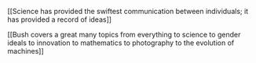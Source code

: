[[Science has provided the swiftest communication between individuals; it has provided a record of ideas]]

[[Bush covers a great many topics from everything to science to gender ideals to innovation to  mathematics to photography to the evolution of machines]]

